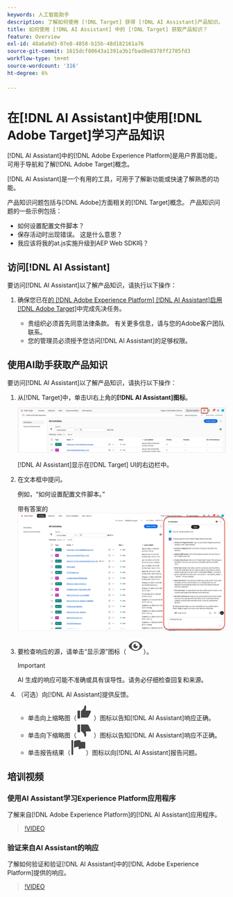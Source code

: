 ```yaml
---
keywords: 人工智能助手
description: 了解如何使用 [!DNL Target] 获得 [!DNL AI Assistant]产品知识。
title: 如何使用 [!DNL AI Assistant] 中的 [!DNL Target] 获取产品知识？
feature: Overview
exl-id: 48a6a9d3-07e8-4858-b15b-48d182161a76
source-git-commit: 1615dcf80643a1391a3b1fbad8e8378ff2785fd3
workflow-type: tm+mt
source-wordcount: '316'
ht-degree: 6%

---
```


# 在[!DNL AI Assistant]中使用[!DNL Adobe Target]学习产品知识

[!DNL AI Assistant]中的[!DNL Adobe Experience Platform]是用户界面功能，可用于导航和了解[!DNL Adobe Target]概念。

[!DNL AI Assistant]是一个有用的工具，可用于了解新功能或快速了解熟悉的功能。

产品知识问题包括与[!DNL Adobe]方面相关的[!DNL Target]概念。 产品知识问题的一些示例包括：

* 如何设置配置文件脚本？
* 保存活动时出现错误。 这是什么意思？
* 我应该将我的at.js实施升级到AEP Web SDK吗？

## 访问[!DNL AI Assistant]

要访问[!DNL AI Assistant]以了解产品知识，请执行以下操作：

1. 确保您已在[的 [!DNL Adobe Experience Platform] [!DNL AI Assistant]启用 [!DNL Adobe Target]](/help/main/c-intro/enabling-ai-assistant.md)中完成先决任务。

   * 贵组织必须首先同意法律条款。 有关更多信息，请与您的Adobe客户团队联系。
   * 您的管理员必须授予您访问[!DNL AI Assistant]的足够权限。

## 使用AI助手获取产品知识

要访问[!DNL AI Assistant]以了解产品知识，请执行以下操作：

1. 从[!DNL Target]中，单击UI右上角的&#x200B;**[!DNL AI Assistant]图标**。

   ![AI助手图标](/help/main/c-intro/assets/ai-assistant-icon.png)

   [!DNL AI Assistant]显示在[!DNL Target] UI的右边栏中。

1. 在文本框中提问。

   例如，“如何设置配置文件脚本。”

   带有答案的![AI助手](/help/main/c-intro/assets/ai-assistant-answer.png)

1. 要检查响应的源，请单击“显示源”图标（ ![显示源图标](/help/main/assets/icons/Visibility.svg)）。

   >[!IMPORTANT]
   >
   >AI 生成的响应可能不准确或具有误导性。请务必仔细检查回复和来源。

1. （可选）向[!DNL AI Assistant]提供反馈。

   * 单击向上缩略图（![向上缩略图图标](/help/main/assets/icons/ThumbUp.svg) ）图标以告知[!DNL AI Assistant]响应正确。
   * 单击向下缩略图（![向下缩略图图标](/help/main/assets/icons/ThumbDown.svg) ）图标以告知[!DNL AI Assistant]响应不正确。
   * 单击报告结果（![报告结果图标](/help/main/assets/icons/Flag.svg)）图标以向[!DNL AI Assistant]报告问题。

## 培训视频

### 使用AI Assistant学习Experience Platform应用程序

了解来自[!DNL Adobe Experience Platform]的[!DNL AI Assistant]应用程序。

>[!VIDEO](https://video.tv.adobe.com/v/3441034/?learn=on&#x26;enablevpops&captions=chi_hans)

### 验证来自AI Assistant的响应

了解如何验证和验证[!DNL AI Assistant]中的[!DNL Adobe Experience Platform]提供的响应。

>[!VIDEO](https://video.tv.adobe.com/v/3441749/?learn=on&#x26;enablevpops&captions=chi_hans)
